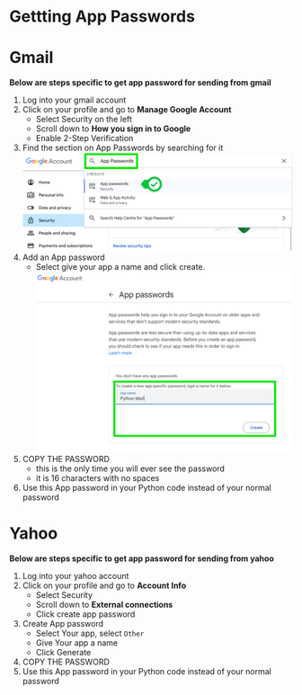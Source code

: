 # Gettting App Passwords


# Gmail
**Below are steps specific to get app password for sending from gmail**

1. Log into your gmail account
2. Click on your profile and go to **Manage Google Account**
    - Select Security on the left
    - Scroll down to **How you sign in to Google**
    - Enable 2-Step Verification
3. Find the section on App Passwords by searching for it
![find app password](gmail_smtp1.png)
4. Add an App password
    - Select give your app a name and click create. 
        ![give app a name](gmail_smtp2.png)
5. COPY THE PASSWORD
    - this is the only time you will ever see the password
    - it is 16 characters with no spaces
6. Use this App password in your Python code instead of your normal password

# Yahoo
**Below are steps specific to get app password for sending from yahoo**

1. Log into your yahoo account
2. Click on your profile and go to **Account Info**
    - Select Security 
    - Scroll down to **External connections**
    - Click create app password
3. Create App password
    - Select Your app, select `Other`
    - Give Your app a name
    - Click Generate
4. COPY THE PASSWORD
5. Use this App password in your Python code instead of your normal password

